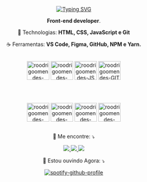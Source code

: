 <div align="center">
  
[![Typing SVG](https://readme-typing-svg.herokuapp.com?font=Poppins&size=30&duration=4500&color=7CDEDC&center=true&vCenter=true&lines=+Hi%2C+I'm+Rodrigo+Mendes;+Oi%2C+sou+o+Rodrigo+mendes)](https://git.io/typing-svg)

<strong>Front-end developer</strong>.
<br/>
  

🦄 Technologias: <strong> HTML, CSS, JavaScript e Git </strong>

☕ Ferramentas: <strong>VS Code, Figma, GitHub, NPM e Yarn.</strong>

<br/>

<div style="display: inline_block">
  <img align="center" alt="roodrigoomendes-CSS" height="50" width="60" src="https://cdn.jsdelivr.net/gh/devicons/devicon/icons/css3/css3-plain-wordmark.svg">
  <img align="center" alt="roodrigoomendes-HTML" height="50" width="60" src="https://cdn.jsdelivr.net/gh/devicons/devicon/icons/html5/html5-plain-wordmark.svg">
  <img align="center" alt="roodrigoomendes-JS" height="50" width="60" src="https://cdn.jsdelivr.net/gh/devicons/devicon/icons/javascript/javascript-original.svg">
  <img align="center" alt="roodrigoomendes-GIT" height="50" width="60" src="https://cdn.jsdelivr.net/gh/devicons/devicon/icons/git/git-plain-wordmark.svg">
  
  <br/><br/>
  
  <img align="center" alt="roodrigoomendes-FIGMA" height="50" width="60" src="https://cdn.jsdelivr.net/gh/devicons/devicon/icons/figma/figma-original.svg">
  <img align="center" alt="roodrigoomendes-VSCODE" height="50" width="60" src="https://cdn.jsdelivr.net/gh/devicons/devicon/icons/vscode/vscode-original-wordmark.svg">
  <img align="center" alt="roodrigoomendes-NPM" height="50" width="60" src="https://cdn.jsdelivr.net/gh/devicons/devicon/icons/npm/npm-original-wordmark.svg">
  <img align="center" alt="roodrigoomendes-YARN" height="50" width="60" src="https://cdn.jsdelivr.net/gh/devicons/devicon/icons/yarn/yarn-original-wordmark.svg">

</div>

<br/>

💌 Me encontre: ⤵️
<p>
  <a href="mailto:roodrigoomendessilva@gmail.com" alt="Gmail">
  <img src="https://img.shields.io/badge/-Gmail-FF0000?style=for-the-badge&labelColor=FF0000&logo=gmail&logoColor=white&link=mailto:roodrigoomendessilva@gmail.com"/>
  </a>

  <a href="https://www.linkedin.com/in/rodrigomendes-/" alt="Linkedin">
  <img src="https://img.shields.io/badge/-Linkedin-0e76a8?style=for-the-badge&logo=Linkedin&logoColor=white&link=https://www.linkedin.com/in/rodrigomendes-/"/>
  </a>

  <a href="https://www.instagram.com/roodrigoomendes/" alt="Instagram">
  <img src="https://img.shields.io/badge/-Instagram-DF0174?style=for-the-badge&labelColor=DF0174&logo=instagram&logoColor=white&link=https://www.instagram.com/roodrigoomendes/"/>
  </a>
</p>


🎵 Estou ouvindo Agora: ⤵️
  
[![spotify-github-profile](https://spotify-github-profile.vercel.app/api/view?uid=pl6xwv4wkna4n586dnodurtqs&cover_image=true&theme=default&bar_color_cover=false&bar_color=09ff00)](https://spotify-github-profile.vercel.app/api/view?uid=pl6xwv4wkna4n586dnodurtqs&redirect=true)

</div>
